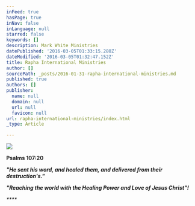 ```yaml
---
inFeed: true
hasPage: true
inNav: false
inLanguage: null
starred: false
keywords: []
description: Mark White Ministries
datePublished: '2016-03-05T01:33:15.280Z'
dateModified: '2016-03-05T01:32:47.152Z'
title: Rapha International Ministries
author: []
sourcePath: _posts/2016-01-31-rapha-international-ministries.md
published: true
authors: []
publisher:
  name: null
  domain: null
  url: null
  favicon: null
url: rapha-international-ministries/index.html
_type: Article

---
```

![](https://the-grid-user-content.s3-us-west-2.amazonaws.com/c0a668f0-16c4-47b1-a40c-6386b5da7b98.jpg)

**Psalms 107:20**

_**"He sent his word, and healed them, and delivered from their destruction's."**_

_**"Reaching the world with the Healing Power and Love of Jesus Christ"!**_

_****_